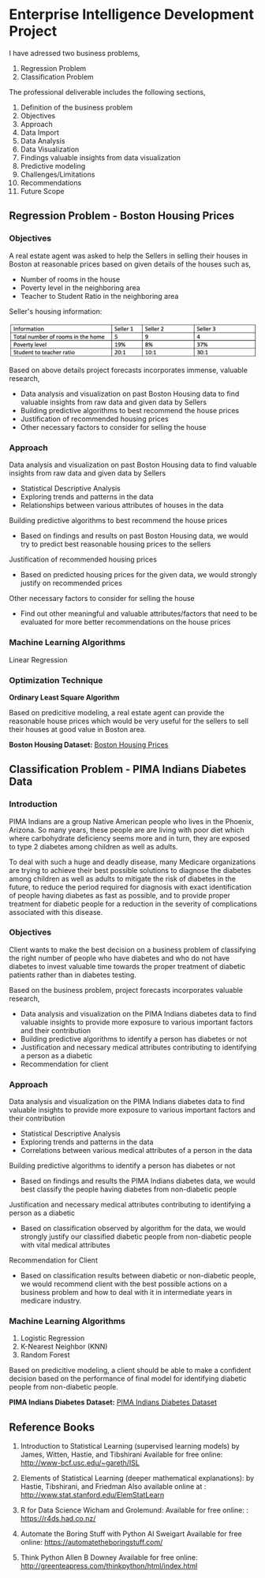 # Enterprise Intelligence Development Project

I have adressed two business problems,

1. Regression Problem
2. Classification Problem

The professional deliverable includes the following sections,
1. Definition of the business problem
2. Objectives
3. Approach
4. Data Import
5. Data Analysis
6. Data Visualization
7. Findings valuable insights from data visualization
8. Predictive modeling
9. Challenges/Limitations
10. Recommendations
11. Future Scope

## Regression Problem - Boston Housing Prices

### Objectives
A real estate agent was asked to help the Sellers in selling their houses in Boston at reasonable prices based on given details of the houses such as,

- Number of rooms in the house
- Poverty level in the neighboring area
- Teacher to Student Ratio in the neighboring area

Seller's housing information:

![](regression_data.png)

Based on above details project forecasts incorporates immense, valuable research,

- Data analysis and visualization on past Boston Housing data to find valuable insights from raw data and given data by Sellers
- Building predictive algorithms to best recommend the house prices
- Justification of recommended housing prices
- Other necessary factors to consider for selling the house

### Approach
Data analysis and visualization on past Boston Housing data to find valuable insights from raw data and given data by Sellers
- Statistical Descriptive Analysis
- Exploring trends and patterns in the data
- Relationships between various attributes of houses in the data

Building predictive algorithms to best recommend the house prices
- Based on findings and results on past Boston Housing data, we would try to predict best reasonable housing prices to the sellers

Justification of recommended housing prices
- Based on predicted housing prices for the given data, we would strongly justify on recommended prices

Other necessary factors to consider for selling the house
- Find out other meaningful and valuable attributes/factors that need to be evaluated for more better recommendations on the house prices

### Machine Learning Algorithms

Linear Regression

### Optimization Technique

**Ordinary Least Square Algorithm**

Based on predicitive modeling, a real estate agent can provide the reasonable house prices which would be very useful for the sellers to sell their houses at good value in Boston area.

**Boston Housing Dataset:**
[Boston Housing Prices](Boston.csv)



## Classification Problem - PIMA Indians Diabetes Data

### Introduction
PIMA Indians are a group Native American people who lives in the Phoenix, Arizona. So many years, these people are are living with poor diet which where carbohydrate deficiency seems more and in turn, they are exposed to type 2 diabetes among children as well as adults.

To deal with such a huge and deadly disease, many Medicare organizations are trying to achieve their best possible solutions to diagnose the diabetes among children as well as adults to mitigate the risk of diabetes in the future, to reduce the period required for diagnosis with exact identification of people having diabetes as fast as possible, and to provide proper treatment for diabetic people for a reduction in the severity of complications associated with this disease.

### Objectives
Client wants to make the best decision on a business problem of classifying the right number of people who have diabetes and who do not have diabetes to invest valuable time towards the proper treatment of diabetic patients rather than in diabetes testing.

Based on the business problem, project forecasts incorporates valuable research,

- Data analysis and visualization on the PIMA Indians diabetes data to find valuable insights to provide more exposure to various important factors and their contribution
- Building predictive algorithms to identify a person has diabetes or not
- Justification and necessary medical attributes contributing to identifying a person as a diabetic
- Recommendation for client

### Approach
Data analysis and visualization on the PIMA Indians diabetes data to find valuable insights to provide more exposure to various important factors and their contribution
- Statistical Descriptive Analysis
- Exploring trends and patterns in the data
- Correlations between various medical attributes of a person in the data

Building predictive algorithms to identify a person has diabetes or not
- Based on findings and results the PIMA Indians diabetes data, we would best classify the people having diabetes from non-diabetic people

Justification and necessary medical attributes contributing to identifying a person as a diabetic
- Based on classification observed by algorithm for the data, we would strongly justify our classified diabetic people from non-diabetic people with vital medical attributes

Recommendation for Client
- Based on classification results between diabetic or non-diabetic people, we would recommend client with the best possible actions on a business problem and how to deal with it in intermediate years in medicare industry.


### Machine Learning Algorithms
1. Logistic Regression
2. K-Nearest Neighbor (KNN)
3. Random Forest

Based on predicitive modeling, a client should be able to make a confident decision based on the performance of final model for identifying diabetic people from non-diabetic people. 

**PIMA Indians Diabetes Dataset:**
[PIMA Indians Diabetes Dataset](diabetes.csv)


## Reference Books

1) Introduction to Statistical Learning (supervised learning models) by James, Witten, Hastie, and Tibshirani
Available for free online: http://www-bcf.usc.edu/~gareth/ISL

2) Elements of Statistical Learning (deeper mathematical explanations): by Hastie, Tibshirani, and Friedman
Also available online at : http://www.stat.stanford.edu/ElemStatLearn

3) R for Data Science Wicham and Grolemund: 
Available for free online: : https://r4ds.had.co.nz/

4) Automate the Boring Stuff with Python Al Sweigart
Available for free online: https://automatetheboringstuff.com/

5) Think Python Allen B Downey
Available for free online: http://greenteapress.com/thinkpython/html/index.html

